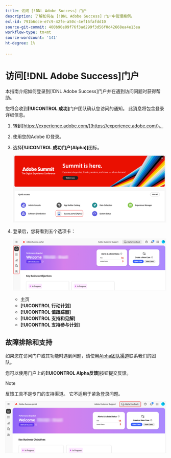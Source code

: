 ```yaml
---
title: 访问 [!DNL Adobe Success] 门户
description: 了解如何在 [!DNL Adobe Success] 门户中管理案例。
exl-id: 791b6cce-e7c9-42fe-a50c-4ef16fafdd10
source-git-commit: 400b90e09f76f3ad299f3d56f0d42668ea4e13ea
workflow-type: tm+mt
source-wordcount: '141'
ht-degree: 1%

---
```


# 访问[!DNL Adobe Success]门户

本指南介绍如何登录到[!DNL Adobe Success]门户并在遇到访问问题时获得帮助。

您将会收到&#x200B;**[!UICONTROL 成功]**&#x200B;门户团队确认您访问的通知。 此消息将包含登录详细信息。

1. 转到[https://experience.adobe.com/](https://experience.adobe.com/)。
1. 使用您的Adobe ID登录。
1. 选择&#x200B;**[!UICONTROL 成功门户(Alpha)]**&#x200B;图标。

   ![alpha-success-portal-alpha](assets/alpha-success-portal-alpha.png)



1. 登录后，您将看到五个选项卡：

   ![adobe-success-portal-tables](assets/adobe-success-portal-tabs.png)


   * 主页
   * **[!UICONTROL 行动计划]**
   * **[!UICONTROL 值跟踪器]**
   * **[!UICONTROL 支持和见解]**
   * **[!UICONTROL 支持参与计划]**

## 故障排除和支持

如果您在访问门户或其功能时遇到问题，请使用[Alpha团队渠道](https://teams.microsoft.com/l/channel/19:h-GcuAZs9uF05rervqTdx2U27ohYINuRUIfbMte9B-U1@thread.tacv2/General?groupId=02b87789-3475-47e4-94c1-0981f63ae89f&tenantId=fa7b1b5a-7b34-4387-94ae-d2c178decee1)联系我们的团队。   

您可以使用门户上的&#x200B;**[!UICONTROL Alpha反馈]**&#x200B;按钮提交反馈。

>[!NOTE]
>
>反馈工具不是专门的支持渠道。 它不适用于紧急登录问题。

![adobe-success-portal-home](assets/adobe-success-portal-home.png)
